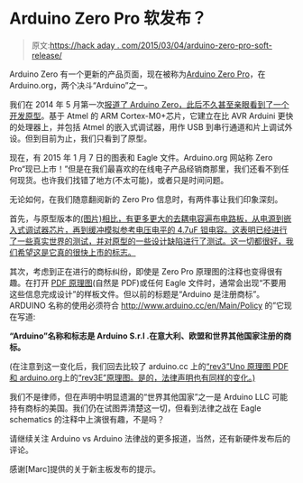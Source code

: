 # Arduino Zero Pro 软发布？

> 原文:[https://hack aday . com/2015/03/04/arduino-zero-pro-soft-release/](https://hackaday.com/2015/03/04/arduino-zero-pro-soft-release/)

Arduino Zero 有一个更新的产品页面，现在被称为[Arduino Zero Pro](http://www.arduino.org/products/arduino-zero-pro)，在 Arduino.org，两个决斗“Arduino”之一。

我们在 2014 年 5 月第一次[报道了 Arduino Zero，此后不久甚至亲眼看到了一个](http://hackaday.com/2014/05/15/introducing-the-arduino-zero/)[开发原型](http://hackaday.com/2014/05/21/arduino-zero-hardware-is-not-just-for-beginners/)。基于 Atmel 的 ARM Cortex-M0+芯片，它建立在比 AVR Arduini 更快的处理器上，并包括 Atmel 的嵌入式调试器，用作 USB 到串行通道和片上调试外设。但到目前为止，我们只看到了原型。

现在，有 2015 年 1 月 7 日的图表和 Eagle 文件。Arduino.org 网站称 Zero Pro“现已上市！”但是在我们最喜欢的在线电子产品经销商那里，我们还看不到任何现货。也许我们找错了地方(不太可能)，或者只是时间问题。

无论如何，在我们随意翻阅新的 Zero Pro 信息时，有两件事让我们印象深刻。

首先，与原型版本的[(图片)相比，有更多更大的去耦电容遍布电路板，从电源到嵌入式调试器芯片，再到缓冲模拟参考电压电平的 4.7uF 钽电容。这表明已经进行了一些真实世界的测试，并对原型的一些设计缺陷进行了测试。这一切都很好，我们希望这是它真的很快上市的标志。](http://arduino.cc/en/uploads/Main/Arduino_Zero_front.png)

其次，考虑到正在进行的商标纠纷，即使是 Zero Pro 原理图的注释也变得很有趣。在打开 [PDF 原理图](http://download.arduino.org/products/ZEROPRO/Arduino-Zero-Pro-V3-SCH.pdf)(自然是 PDF)或任何 Eagle 文件时，通常会出现“不要用这些信息完成设计”的样板文件。但以前的标题是“Arduino 是注册商标”。ARDUINO 名称的使用必须符合 http://www.arduino.cc/en/Main/Policy 的”它现在写道:

**“Arduino”名称和标志是 Arduino S.r.l .在意大利、欧盟和世界其他国家注册的商标。**

(在注意到这一变化后，我们回去比较了 arduino.cc 上的[“rev3”Uno 原理图 PDF 和 arduino.org](http://arduino.cc/en/uploads/Main/Arduino_Uno_Rev3-schematic.pdf)上的[“rev3E”原理图。是的，法律声明也有同样的变化。)](http://download.arduino.org/products/UNO/Arduino-UNO-Rev3e-SCH.pdf)

我们不是律师，但在声明中明显遗漏的“世界其他国家”之一是 Arduino LLC 可能持有商标的美国。我们仍在试图弄清楚这一切，但看到法律之战在 Eagle schematics 的注释中上演很有趣，不是吗？

请继续关注 Arduino vs Arduino 法律战的更多报道，当然，还有新硬件发布后的评论。

感谢[Marc]提供的关于新主板发布的提示。